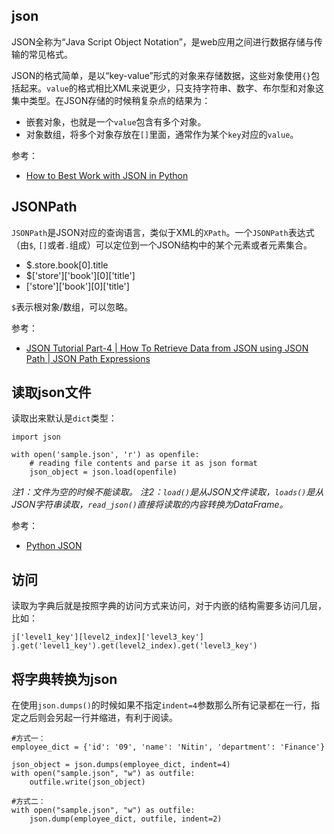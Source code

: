 ## json

JSON全称为“Java Script Object Notation”，是web应用之间进行数据存储与传输的常见格式。

JSON的格式简单，是以“key-value”形式的对象来存储数据，这些对象使用`{}`包括起来。`value`的格式相比XML来说更少，只支持字符串、数字、布尔型和对象这集中类型。在JSON存储的时候稍复杂点的结果为：

- 嵌套对象，也就是一个`value`包含有多个对象。
- 对象数组，将多个对象存放在`[]`里面，通常作为某个`key`对应的`value`。

参考：

- [How to Best Work with JSON in Python](https://towardsdatascience.com/how-to-best-work-with-json-in-python-2c8989ff0390)


## JSONPath

`JSONPath`是JSON对应的查询语言，类似于XML的`XPath`。一个`JSONPath`表达式（由`$`, `[]`或者`.`组成）可以定位到一个JSON结构中的某个元素或者元素集合。

- $.store.book[0].title
- $['store']['book'][0]['title']
- ['store']['book'][0]['title']

`$`表示根对象/数组，可以忽略。

参考：

- [JSON Tutorial Part-4 | How To Retrieve Data from JSON using JSON Path | JSON Path Expressions](https://www.youtube.com/watch?v=kP73mR9PX6w)


## 读取json文件

读取出来默认是`dict`类型：

```
import json

with open('sample.json', 'r') as openfile:
    # reading file contents and parse it as json format
    json_object = json.load(openfile)
```

*注1：文件为空的时候不能读取。*
*注2：`load()`是从JSON文件读取，`loads()`是从JSON字符串读取，`read_json()`直接将读取的内容转换为DataFrame。*

参考：

- [Python JSON](https://www.geeksforgeeks.org/python-json/)


## 访问

读取为字典后就是按照字典的访问方式来访问，对于内嵌的结构需要多访问几层，比如：

```
j['level1_key'][level2_index]['level3_key']
j.get('level1_key').get(level2_index).get('level3_key')
```

## 将字典转换为json

在使用`json.dumps()`的时候如果不指定`indent=4`参数那么所有记录都在一行，指定之后则会另起一行并缩进，有利于阅读。

```
#方式一：
employee_dict = {'id': '09', 'name': 'Nitin', 'department': 'Finance'}

json_object = json.dumps(employee_dict, indent=4)
with open("sample.json", "w") as outfile:
    outfile.write(json_object)   

#方式二：
with open("sample.json", "w") as outfile:     
    json.dump(employee_dict, outfile, indent=2)    
```
